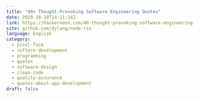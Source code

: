 ```yaml
---
title: "40+ Thought-Provoking Software Engineering Quotes"
date: 2020-10-10T14:11:14Z
link: https://hackernoon.com/40-thought-provoking-software-engineering-quotes-xp2z3tdr?source=rss&utm_medium=RSS&utm_source=news.12bit.vn
site: github.com/dylang/node-rss
language: English
category:
  - pixel-face
  - softare-development
  - programming
  - quotes
  - software-design
  - clean-code
  - quality-assurance
  - quotes-about-app-development
draft: false
---
```


